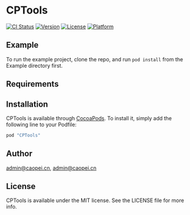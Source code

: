 # CPTools

[![CI Status](http://img.shields.io/travis/admin@caopei.cn/CPTools.svg?style=flat)](https://travis-ci.org/admin@caopei.cn/CPTools)
[![Version](https://img.shields.io/cocoapods/v/CPTools.svg?style=flat)](http://cocoapods.org/pods/CPTools)
[![License](https://img.shields.io/cocoapods/l/CPTools.svg?style=flat)](http://cocoapods.org/pods/CPTools)
[![Platform](https://img.shields.io/cocoapods/p/CPTools.svg?style=flat)](http://cocoapods.org/pods/CPTools)

## Example

To run the example project, clone the repo, and run `pod install` from the Example directory first.

## Requirements

## Installation

CPTools is available through [CocoaPods](http://cocoapods.org). To install
it, simply add the following line to your Podfile:

```ruby
pod "CPTools"
```

## Author

admin@caopei.cn, admin@caopei.cn

## License

CPTools is available under the MIT license. See the LICENSE file for more info.
